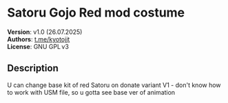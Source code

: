 # Satoru Gojo Red mod costume

**Version**: v1.0 (26.07.2025)  
**Authors**: [t.me/kyotojjt](https://t.me/kyotojjt)  
**License**: GNU GPL v3

## Description

U can change base kit of red Satoru on donate variant
V1 - don't know how to work with USM file, so u gotta see base ver of animation
